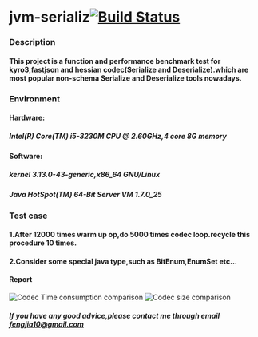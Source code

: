 jvm-serializ[![Build Status](https://travis-ci.org/vongosling/jvm-serializer.svg?branch=master)](https://travis-ci.org/vongosling/jvm-serializer)
==============
### Description
#### This project is a function and performance benchmark test for kyro3,fastjson and hessian codec(Serialize and Deserialize).which are most popular non-schema Serialize and Deserialize tools nowadays. 
### Environment
#### Hardware: 
#####  Intel(R) Core(TM) i5-3230M CPU @ 2.60GHz,4 core 8G memory
#### Software:
##### kernel 3.13.0-43-generic,x86_64 GNU/Linux
##### Java HotSpot(TM) 64-Bit Server VM 1.7.0_25

### Test case
#### 1.After 12000 times warm up op,do 5000 times codec loop.recycle this procedure 10 times.
#### 2.Consider some special java type,such as BitEnum,EnumSet etc...
#### Report
![Codec Time consumption comparison](https://raw.githubusercontent.com/vongosling/jvm-serializer/master/resources/costs.png)
![Codec size comparison](https://raw.githubusercontent.com/vongosling/jvm-serializer/master/resources/size.png)

##### If you have any good advice,please contact me through email fengjia10@gmail.com
